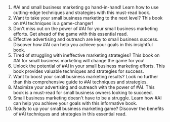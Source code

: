 1. #AI and small business marketing go hand-in-hand! Learn how to use cutting-edge techniques and strategies with this must-read book.
2. Want to take your small business marketing to the next level? This book on #AI techniques is a game-changer!
3. Don't miss out on the power of #AI for your small business marketing efforts. Get ahead of the game with this essential read.
4. Effective advertising and outreach are key to small business success. Discover how #AI can help you achieve your goals in this insightful book.
5. Tired of struggling with ineffective marketing strategies? This book on #AI for small business marketing will change the game for you!
6. Unlock the potential of #AI in your small business marketing efforts. This book provides valuable techniques and strategies for success.
7. Want to boost your small business marketing results? Look no further than this comprehensive guide to #AI techniques and strategies.
8. Maximize your advertising and outreach with the power of #AI. This book is a must-read for small business owners looking to succeed.
9. Small business marketing doesn't have to be a struggle. Learn how #AI can help you achieve your goals with this informative book.
10. Ready to up your small business marketing game? Discover the benefits of #AI techniques and strategies in this essential read.
